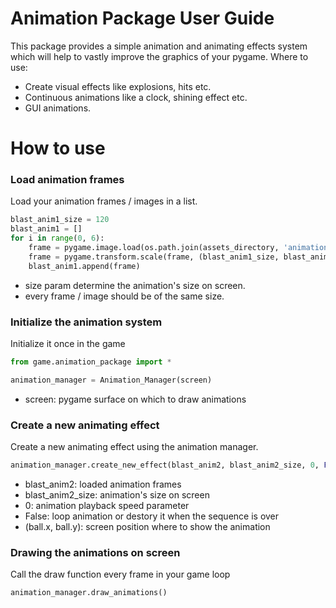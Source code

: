 # Animation Package User Guide
This package provides a simple animation and animating effects system which will help to vastly improve the graphics of your pygame.
Where to use:
- Create visual effects like explosions, hits etc.
- Continuous animations like a clock, shining effect etc.
- GUI animations.

# How to use

### Load animation frames
Load your animation frames / images in a list.
```python
blast_anim1_size = 120
blast_anim1 = []
for i in range(0, 6):
    frame = pygame.image.load(os.path.join(assets_directory, 'animation_sprites/blast1/tile' + str(i).rjust(3, '0') + '.png'))
    frame = pygame.transform.scale(frame, (blast_anim1_size, blast_anim1_size))
    blast_anim1.append(frame)
```
- size param determine the animation's size on screen.
- every frame / image should be of the same size.

### Initialize the animation system
Initialize it once in the game
```python
from game.animation_package import *

animation_manager = Animation_Manager(screen)
```
- screen: pygame surface on which to draw animations

### Create a new animating effect
Create a new animating effect using the animation manager.
```python
animation_manager.create_new_effect(blast_anim2, blast_anim2_size, 0, False, (ball.x, ball.y))
```
- blast_anim2: loaded animation frames
- blast_anim2_size: animation's size on screen
- 0: animation playback speed parameter
- False: loop animation or destory it when the sequence is over
- (ball.x, ball.y): screen position where to show the animation

### Drawing the animations on screen
Call the draw function every frame in your game loop
```python
animation_manager.draw_animations()
```
